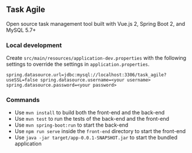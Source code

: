 ## Task Agile
Open source task management tool built with Vue.js 2, Spring Boot 2, and MySQL 5.7+

### Local development

Create ``src/main/resources/application-dev.properties`` with the following settings to override the settings in ``application.properties``.

``
spring.datasource.url=jdbc:mysql://localhost:3306/task_agile?useSSL=false
spring.datasource.username=<your username>
spring.datasource.password=<your password>
``

### Commands

- Use ``mvn install`` to build both the front-end and the back-end
- Use ``mvn test`` to run the tests of the back-end and the front-end
- Use ``mvn spring-boot:run`` to start the back-end
- Use ``npm run serve`` inside the ``front-end`` directory to start the front-end
- Use ``java -jar target/app-0.0.1-SNAPSHOT.jar`` to start the bundled application
